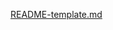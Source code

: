 [README-template.md](https://github.com/grsst31/product-preview-card-frontend-mentor-/files/10001563/README-template.md)
